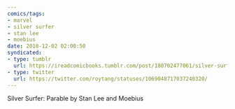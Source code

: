 ```yaml
---
comics/tags:
- marvel
- silver surfer
- stan lee
- moebius
date: 2018-12-02 02:00:50
syndicated:
- type: tumblr
  url: https://ireadcomicbooks.tumblr.com/post/180702477061/silver-surfer-parable-by-stan-lee-and-moebius
- type: twitter
  url: https://twitter.com/roytang/statuses/1069048717037240320/
---
```


Silver Surfer: Parable by Stan Lee and Moebius